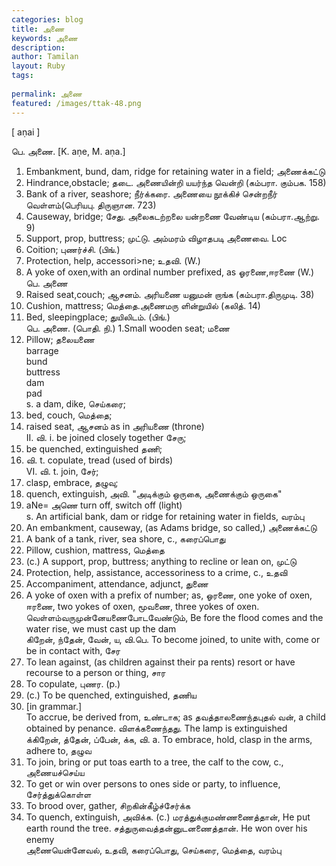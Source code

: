 ```yaml
---
categories: blog
title: அணை
keywords: அணை
description: 
author: Tamilan
layout: Ruby
tags: 
 
permalink: அணை
featured: /images/ttak-48.png
---
```

  
[ aṇai ]  
  
பெ. அணை. [K. aṇe, M. aṇa.]  
1. Embankment, bund, dam, ridge for retaining water in a field; அணைக்கட்டு  
2. Hindrance,obstacle; தடை. அணையின்றி யயர்ந்த வென்றி (கம்பரா. கும்பக. 158)  
3. Bank of a river, seashore; நீர்க்கரை. அணையை நூக்கிச் சென்றநீர் வெள்ளம்(பெரியபு. திருஞான. 723)  
4. Causeway, bridge; சேது. அலைகடற்றலை யன்றணை வேண்டிய (கம்பரா.ஆற்று. 9)  
5. Support, prop, buttress; முட்டு. அம்மரம் விழாதபடி அணைவை. Loc  
6. Coition; புணர்ச்சி. (பிங்.)  
7. Protection, help, accessori>ne; உதவி. (W.)  
8. A yoke of oxen,with an ordinal number prefixed, as ஓரணை,ஈரணை (W.)  
பெ. அணை  
1. Raised seat,couch; ஆசனம். அரியணை யனுமன் றாங்க (கம்பரா.திருமுடி. 38)  
2. Cushion, mattress; மெத்தை.அணைமரு ளின்றுயில் (கலித். 14)  
3. Bed, sleepingplace; துயிலிடம். (பிங்.)  
பெ. அணை. (பொதி. நி.) 1.Small wooden seat; மணை  
2. Pillow; தலையணை  
barrage  
bund  
buttress  
dam  
pad  
s. a dam, dike, செய்கரை;  
2. bed, couch, மெத்தை;  
3. raised seat, ஆசனம் as in அரியணை (throne)  
II. வி. i. be joined closely together சேரு;  
2. be quenched, extinguished தணி;  
3. வி. t. copulate, tread (used of birds)  
VI. வி. t. join, சேர்;  
2. clasp, embrace, தழுவு;  
3. quench, extinguish, அவி. "அடிக்கும் ஒருகை, அணைக்கும் ஒருகை"  
6. aNe= அணெ turn off, switch off (light)  
s. An artificial bank, dam or ridge for retaining water in fields, வரம்பு  
2. An embankment, causeway, (as Adams bridge, so called,) அணைக்கட்டு  
3. A bank of a tank, river, sea shore, c., கரைப்பொது  
4. Pillow, cushion, mattress, மெத்தை  
5. (c.) A support, prop, buttress; anything to recline or lean on, முட்டு  
6. Protection, help, assistance, accessoriness to a crime, c., உதவி  
7. Accompaniment, attendance, adjunct, துணை  
8. A yoke of oxen with a prefix of number; as, ஓரணை, one yoke of oxen, ஈரணை, two yokes of oxen, மூவணை, three yokes of oxen. வெள்ளம்வருமுன்னேயணைபோடவேண்டும், Be fore the flood comes and the water rise, we must cast up the dam  
கிறேன், ந்தேன், வேன், ய, வி.பெ. To become joined, to unite with, come or be in contact with, சேர  
2. To lean against, (as children against their pa rents) resort or have recourse to a person or thing, சார  
3. To copulate, புணர. (p.)  
4. (c.) To be quenched, extinguished, தணிய  
5. [in grammar.]  
To accrue, be derived from, உண்டாக; as தவத்தாலணைந்தபுதல் வன், a child obtained by penance. விளக்கணைந்தது. The lamp is extinguished  
க்கிறேன், த்தேன், ப்பேன், க்க, வி. a. To embrace, hold, clasp in the arms, adhere to, தழுவ  
2. To join, bring or put toas earth to a tree, the calf to the cow, c., அணையச்செய்ய  
3. To get or win over persons to ones side or party, to influence, சேர்த்துக்கொள்ள  
4. To brood over, gather, சிறகின்கீழ்ச்சேர்க்க  
5. To quench, extinguish, அவிக்க. (c.) மரத்துக்குமண்ணணைத்தான், He put earth round the tree. சத்துருவைத்தன்னுடனணைத்தான். He won over his enemy  
அணையென்னேவல், உதவி, கரைப்பொது, செய்கரை, மெத்தை, வரம்பு